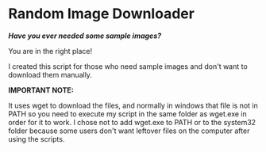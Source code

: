 # Random Image Downloader
***Have you ever needed some sample images?***

You are in the right place!

I created this script for those who need sample images and don't want to download them manually.

**IMPORTANT NOTE:**

It uses wget to download the files, and normally in windows that file is not in PATH so you need to execute my script in the same folder as wget.exe in order for it to work.
I chose not to add wget.exe to PATH or to the system32 folder because some users don't want leftover files on the computer after using the scripts.
